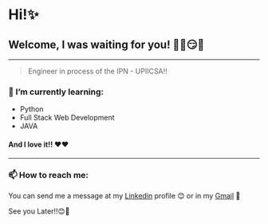 # Hi!✨
## Welcome, I was waiting for you! 😶‍🌫️😏🧐

***

> Engineer in process of the IPN - UPIICSA!!

### 🌱 I’m currently learning:
- Python
- Full Stack Web Development
- JAVA
#### And I love it!! ❤️❤️
***
### 📫 How to reach me:
You can send me a message at my [Linkedin](https://www.linkedin.com/in/erik-daniel-ramirez-mendoza-05a686225/) profile 😊 
or in my [Gmail](mailto:erik.daniel.rame@gmail.com) 📧

See you Later!!😊🥺
